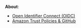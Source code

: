 <br>

**About**:

* [Open Identifier Connect (OIDC)](https://docs.aws.amazon.com/IAM/latest/UserGuide/id_roles_create_for-idp_oidc.html)
* [Amazon Trust Policies & GitHub](https://docs.aws.amazon.com/IAM/latest/UserGuide/access-analyzer-reference-policy-checks.html#access-analyzer-reference-policy-checks-general-warning-specific-github-repo-and-branch-recommended)

<br>
<br>

<br>
<br>

<br>
<br>

<br>
<br>
